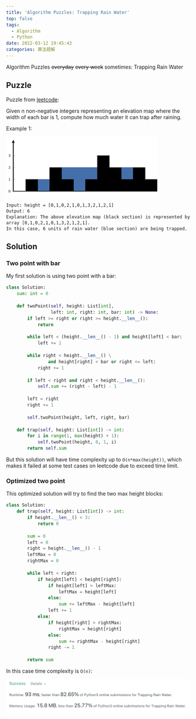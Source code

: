 ```yaml
---
title: 'Algorithm Puzzles: Trapping Rain Water'
top: false
tags:
  - Algorithm
  - Python
date: 2022-03-12 19:45:43
categories: 算法题解
---
```

Algorithm Puzzles ~~everyday~~ ~~every week~~ sometimes: Trapping Rain Water

<!--more-->

## Puzzle

Puzzle from [leetcode](https://leetcode.com):

Given n non-negative integers representing an elevation map where the width of each bar is 1, compute how much water it can trap after raining.

Example 1:

![](Algorithm-Puzzles-Trapping-Rain-Water/rainwatertrap.png)

```
Input: height = [0,1,0,2,1,0,1,3,2,1,2,1]
Output: 6
Explanation: The above elevation map (black section) is represented by array [0,1,0,2,1,0,1,3,2,1,2,1].
In this case, 6 units of rain water (blue section) are being trapped.
```

## Solution

### Two point with bar

My first solution is using two point with a bar:

```py
class Solution:
    sum: int = 0

    def twoPoint(self, height: List[int],
                 left: int, right: int, bar: int) -> None:
        if left >= right or right >= height.__len__():
            return

        while left < (height.__len__() - 1) and height[left] < bar:
            left += 1

        while right < height.__len__() \
                and height[right] < bar or right <= left:
            right += 1

        if left < right and right < height.__len__():
            self.sum += (right - left) - 1

        left = right
        right += 1

        self.twoPoint(height, left, right, bar)

    def trap(self, height: List[int]) -> int:
        for i in range(1, max(height) + 1):
            self.twoPoint(height, 0, 1, i)
        return self.sum
```

But this solution will have time complexity up to `O(n*max(height))`, which makes it failed at some test cases on leetcode due to exceed time limit.

### Optimized two point

This optimized solution will try to find the two max height blocks:

```py
class Solution:
    def trap(self, height: List[int]) -> int:
        if height.__len__() < 3:
            return 0

        sum = 0
        left = 0
        right = height.__len__() - 1
        leftMax = 0
        rightMax = 0

        while left < right:
            if height[left] < height[right]:
                if height[left] > leftMax:
                    leftMax = height[left]
                else:
                    sum += leftMax - height[left]
                left += 1
            else:
                if height[right] > rightMax:
                    rightMax = height[right]
                else:
                    sum += rightMax - height[right]
                right -= 1

        return sum
```

In this case time complexity is `O(n)`:

![](Algorithm-Puzzles-Trapping-Rain-Water/rainwatertrapres.png)
